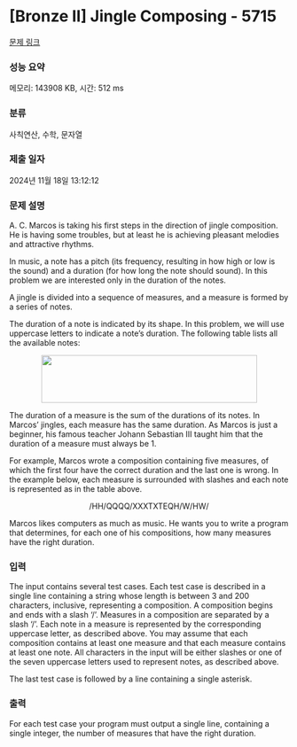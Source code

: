 # [Bronze II] Jingle Composing - 5715 

[문제 링크](https://www.acmicpc.net/problem/5715) 

### 성능 요약

메모리: 143908 KB, 시간: 512 ms

### 분류

사칙연산, 수학, 문자열

### 제출 일자

2024년 11월 18일 13:12:12

### 문제 설명

<p>A. C. Marcos is taking his first steps in the direction of jingle composition. He is having some troubles, but at least he is achieving pleasant melodies and attractive rhythms.</p>

<p>In music, a note has a pitch (its frequency, resulting in how high or low is the sound) and a duration (for how long the note should sound). In this problem we are interested only in the duration of the notes.</p>

<p>A jingle is divided into a sequence of measures, and a measure is formed by a series of notes. </p>

<p>The duration of a note is indicated by its shape. In this problem, we will use uppercase letters to indicate a note’s duration. The following table lists all the available notes:</p>

<p style="text-align: center;"><img alt="" src="https://www.acmicpc.net/upload/images2/jingle(1).png" style="height:86px; width:389px"></p>

<p>The duration of a measure is the sum of the durations of its notes. In Marcos’ jingles, each measure has the same duration. As Marcos is just a beginner, his famous teacher Johann Sebastian III taught him that the duration of a measure must always be 1.</p>

<p>For example, Marcos wrote a composition containing five measures, of which the first four have the correct duration and the last one is wrong. In the example below, each measure is surrounded with slashes and each note is represented as in the table above.</p>

<p style="text-align: center;">/HH/QQQQ/XXXTXTEQH/W/HW/</p>

<p>Marcos likes computers as much as music. He wants you to write a program that determines, for each one of his compositions, how many measures have the right duration.</p>

### 입력 

 <p>The input contains several test cases. Each test case is described in a single line containing a string whose length is between 3 and 200 characters, inclusive, representing a composition. A composition begins and ends with a slash ‘/’. Measures in a composition are separated by a slash ‘/’. Each note in a measure is represented by the corresponding uppercase letter, as described above. You may assume that each composition contains at least one measure and that each measure contains at least one note. All characters in the input will be either slashes or one of the seven uppercase letters used to represent notes, as described above.</p>

<p>The last test case is followed by a line containing a single asterisk.</p>

### 출력 

 <p>For each test case your program must output a single line, containing a single integer, the number of measures that have the right duration.</p>

